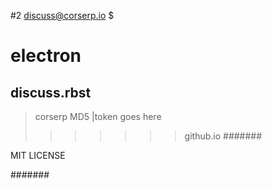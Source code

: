 #2
discuss@corserp.io $

# electron
## discuss.rbst
> corserp MD5
|token goes here
>>>>>>>github.io
#######

MIT LICENSE

#######

